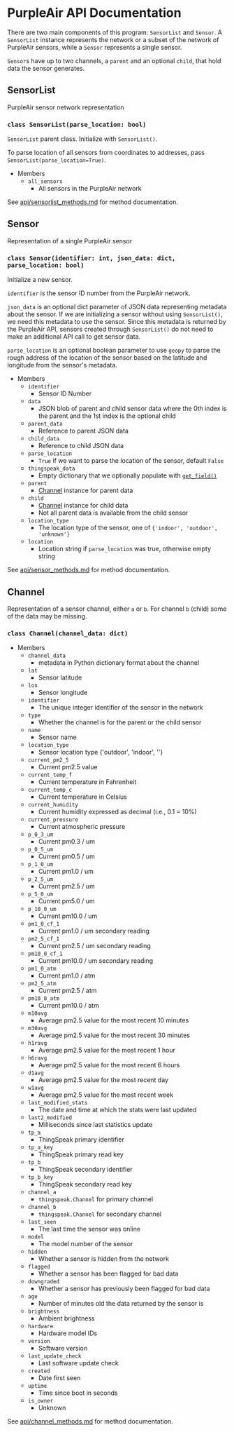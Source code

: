 # PurpleAir API Documentation

There are two main components of this program: `SensorList` and `Sensor`. A `SensorList` instance represents the network or a subset of the network of PurpleAir sensors, while a `Sensor` represents a single sensor.

`Sensor`s have up to two channels, a `parent` and an optional `child`, that hold data the sensor generates.

## SensorList

PurpleAir sensor network representation

### `class SensorList(parse_location: bool)`

`SensorList` parent class. Initialize with `SensorList()`.

To parse location of all sensors from coordinates to addresses, pass `SensorList(parse_location=True)`.

* Members
  * `all_sensors`
    * All sensors in the PurpleAir network

See [api/sensorlist_methods.md](api/sensorlist_methods.md) for method documentation.

## Sensor

Representation of a single PurpleAir sensor

### `class Sensor(identifier: int, json_data: dict, parse_location: bool)`

Initialize a new sensor.

`identifier` is the sensor ID number from the PurpleAir network.

`json_data` is an optional dict parameter of JSON data representing metadata about the sensor. If we are initializing a sensor without using `SensorList()`, we need this metadata to use the sensor. Since this metadata is returned by the PurpleAir API, sensors created through `SensorList()` do not need to make an additional API call to get sensor data.

`parse_location` is an optional boolean parameter to use `geopy` to parse the rough address of the location of the sensor based on the latitude and longitude from the sensor's metadata.

* Members
  * `identifier`
    * Sensor ID Number
  * `data`
    * JSON blob of parent and child sensor data where the 0th index is the parent and the 1st index is the optional child
  * `parent_data`
    * Reference to parent JSON data
  * `child_data`
    * Reference to child JSON data
  * `parse_location`
    * `True` if we want to parse the location of the sensor, default `False`
  * `thingspeak_data`
    * Empty dictionary that we optionally populate with [`get_field()`](api/sensor_methods.md#get_fieldfield-str)
  * `parent`
    * [Channel](#channel) instance for parent data
  * `child`
    * [Channel](#channel) instance for child data
    * Not all parent data is available from the child sensor
  * `location_type`
    * The location type of the sensor, one of `{'indoor', 'outdoor', 'unknown'}`
  * `location`
    * Location string if `parse_location` was true, otherwise empty string

See [api/sensor_methods.md](api/sensor_methods.md) for method documentation.

## Channel

Representation of a sensor channel, either `a` or `b`. For channel `b` (child) some of the data may be missing.

### `class Channel(channel_data: dict)`

* Members
  * `channel_data`
    * metadata in Python dictionary format about the channel
  * `lat`
    * Sensor latitude
  * `lon`
    * Sensor longitude
  * `identifier`
    * The unique integer identifier of the sensor in the network
  * `type`
    * Whether the channel is for the parent or the child sensor
  * `name`
    * Sensor name
  * `location_type`
    * Sensor location type {'outdoor', 'indoor', ''}
  * `current_pm2_5`
    * Current pm2.5 value
  * `current_temp_f`
    * Current temperature in Fahrenheit
  * `current_temp_c`
    * Current temperature in Celsius
  * `current_humidity`
    * Current humidity expressed as decimal (i.e., 0.1 = 10%)
  * `current_pressure`
    * Current atmospheric pressure
  * `p_0_3_um`
    * Current pm0.3 / um
  * `p_0_5_um`
    * Current pm0.5 / um
  * `p_1_0_um`
    * Current pm1.0 / um
  * `p_2_5_um`
    * Current pm2.5 / um
  * `p_5_0_um`
    * Current pm5.0 / um
  * `p_10_0_um`
    * Current pm10.0 / um
  * `pm1_0_cf_1`
    * Current pm1.0 / um secondary reading
  * `pm2_5_cf_1`
    * Current pm2.5 / um secondary reading
  * `pm10_0_cf_1`
    * Current pm10.0 / um secondary reading
  * `pm1_0_atm`
    * Current pm1.0 / atm
  * `pm2_5_atm`
    * Current pm2.5 / atm
  * `pm10_0_atm`
    * Current pm10.0 / atm
  * `m10avg`
    * Average pm2.5 value for the most recent 10 minutes
  * `m30avg`
    * Average pm2.5 value for the most recent 30 minutes
  * `h1ravg`
    * Average pm2.5 value for the most recent 1 hour
  * `h6ravg`
    * Average pm2.5 value for the most recent 6 hours
  * `d1avg`
    * Average pm2.5 value for the most recent day
  * `w1avg`
    * Average pm2.5 value for the most recent week
  * `last_modified_stats`
    * The date and time at which the stats were last updated
  * `last2_modified`
    * Milliseconds since last statistics update
  * `tp_a`
    * ThingSpeak primary identifier
  * `tp_a_key`
    * ThingSpeak primary read key
  * `tp_b`
    * ThingSpeak secondary identifier
  * `tp_b_key`
    * ThingSpeak secondary read key
  * `channel_a`
    * `thingspeak.Channel` for primary channel
  * `channel_b`
    * `thingspeak.Channel` for secondary channel
  * `last_seen`
    * The last time the sensor was online
  * `model`
    * The model number of the sensor
  * `hidden`
    * Whether a sensor is hidden from the network
  * `flagged`
    * Whether a sensor has been flagged for bad data
  * `downgraded`
    * Whether a sensor has previously been flagged for bad data
  * `age`
    * Number of minutes old the data returned by the sensor is
  * `brightness`
    * Ambient brightness
  * `hardware`
    * Hardware model IDs
  * `version`
    * Software version
  * `last_update_check`
    * Last software update check
  * `created`
    * Date first seen
  * `uptime`
    * Time since boot in seconds
  * `is_owner`
    * Unknown

See [api/channel_methods.md](api/channel_methods.md) for method documentation.
